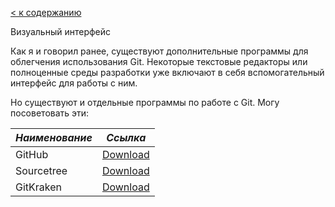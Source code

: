 [< к содержанию](readme.md/)

Визуальный интерфейс

Как я и говорил ранее, существуют дополнительные программы для облегчения использования Git. Некоторые текстовые редакторы или полноценные среды разработки уже включают в себя вспомогательный интерфейс для работы с ним.

Но существуют и отдельные программы по работе с Git. Могу посоветовать эти:

_Наименование_ | _Ссылка_
:---------- | :--------:
GitHub | [Download](https://desktop.github.com)
Sourcetree| [Download](https://www.sourcetreeapp.com)
GitKraken| [Download](https://www.gitkraken.com)

